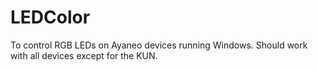 # LEDColor
 To control RGB LEDs on Ayaneo devices running Windows.
 Should work with all devices except for the KUN.
